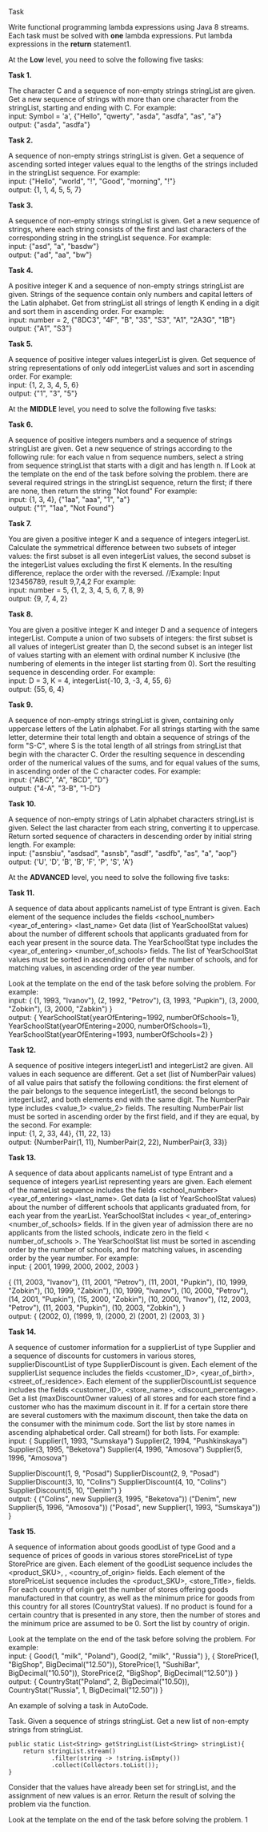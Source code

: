 Task

Write functional programming lambda expressions using Java 8 streams. Each task must be
solved with **one** lambda expressions. Put lambda expressions in the **return** statement1.

At the **Low** level, you need to solve the following five tasks:

**Task 1.**

The character C and a sequence of non-empty strings stringList are given.
Get a new sequence of strings with more than one character from the stringList, starting and
ending with C.
For example:
<br>input: Symbol = 'a', {"Hello", "qwerty", "asda", "asdfa", "as", "a"}
<br>output: {"asda", "asdfa"}

**Task 2.**

A sequence of non-empty strings stringList is given.
Get a sequence of ascending sorted integer values equal to the lengths of the strings included
in the stringList sequence.
For example:
<br>input: {"Hello", "world", "!", "Good", "morning", "!"}
<br>output: {1, 1, 4, 5, 5, 7}

**Task 3.**

A sequence of non-empty strings stringList is given.
Get a new sequence of strings, where each string consists of the first and last characters of the
corresponding string in the stringList sequence.
For example:
<br>input: {"asd", "a", "basdw"}
<br>output: {"ad", "aa", "bw"}

**Task 4.**

A positive integer K and a sequence of non-empty strings stringList are given. Strings of the
sequence contain only numbers and capital letters of the Latin alphabet.
Get from stringList all strings of length K ending in a digit and sort them in ascending order.
For example:
<br>input: number = 2, {"8DC3", "4F", "B", "3S", "S3", "A1", "2A3G", "1B"}
<br>output: {"A1", "S3"}

**Task 5.**

A sequence of positive integer values integerList is given.
Get sequence of string representations of only odd integerList values and sort in ascending
order.
For example:
<br>input: {1, 2, 3, 4, 5, 6}
<br>output: {"1", "3", "5"}

At the **MIDDLE** level, you need to solve the following five tasks:

**Task 6.**

A sequence of positive integers numbers and a sequence of strings stringList are given.
Get a new sequence of strings according to the following rule: for each value n from sequence
numbers, select a string from sequence stringList that starts with a digit and has length n. If
Look at the template on the end of the task before solving the problem.
there are several required strings in the stringList sequence, return the first; if there are none,
then return the string "Not found"
For example:
<br>input: {1, 3, 4}, {"1aa", "aaa", "1", "a"}
<br>output: {"1", "1aa", "Not Found"}

**Task 7.**

You are given a positive integer K and a sequence of integers integerList.
Calculate the symmetrical difference between two subsets of integer values: the first subset is all even
integerList values, the second subset is the integerList values excluding the first K elements.
In the resulting difference, replace the order with the reversed.
//Example: Input 123456789, result 9,7,4,2
For example:
<br>input: number = 5, {1, 2, 3, 4, 5, 6, 7, 8, 9}
<br>output: {9, 7, 4, 2}

**Task 8.**

You are given a positive integer K and integer D and a sequence of integers integerList.
Compute a union of two subsets of integers: the first subset is all values of integerList greater than D, the second subset is an integer list of values
starting with an element with ordinal number K inclusive (the numbering of elements in the integer list
starting from 0). Sort the resulting sequence in descending order.
For example:
<br>input: D = 3, K = 4, integerList{-10, 3, -3, 4, 55, 6}
<br>output: {55, 6, 4}

**Task 9.**

A sequence of non-empty strings stringList is given, containing only uppercase letters of the
Latin alphabet.
For all strings starting with the same letter, determine their total length and obtain a sequence
of strings of the form "S-C", where S is the total length of all strings from stringList that begin
with the character C. Order the resulting sequence in descending order of the numerical values
of the sums, and for equal values of the sums, in ascending order of the C character codes.
For example:
<br>input: {"ABC", "A", "BCD", "D"}
<br>output: {"4-A", "3-B", "1-D"}

**Task 10.**

A sequence of non-empty strings of Latin alphabet characters stringList is given.
Select the last character from each string, converting it to uppercase.
Return sorted sequence of characters in descending order by initial string length.
For example:
<br>input: {"asnsbiu", "asdsad", "asnsb", "asdf", "asdfb", "as", "a", "aop"}
<br>output: {'U', 'D', 'B', 'B', 'F', 'P', 'S', 'A'}

At the **ADVANCED** level, you need to solve the following five tasks:

**Task 11.**

A sequence of data about applicants nameList of type Entrant is given. Each element of the
sequence includes the fields <school_number> <year_of_entering> <last_name>
Get data (list of YearSchoolStat values) about the number of different schools that applicants
graduated from for each year present in the source data. The YearSchoolStat type includes the
<year_of_entering> <number_of_schools> fields. The list of YearSchoolStat values must be
sorted in ascending order of the number of schools, and for matching values, in ascending order
of the year number.

Look at the template on the end of the task before solving the problem.
For example:
<br>input: {
(1, 1993, "Ivanov"),
(2, 1992, "Petrov"),
(3, 1993, "Pupkin"),
(3, 2000, "Zobkin"),
(3, 2000, "Zabkin")
}
<br>output: {
YearSchoolStat{yearOfEntering=1992, numberOfSchools=1}, 
YearSchoolStat{yearOfEntering=2000, numberOfSchools=1},
YearSchoolStat{yearOfEntering=1993, numberOfSchools=2}
}

**Task 12.**

A sequence of positive integers integerList1 and integerList2 are given. All values in each
sequence are different.
Get a set (list of NumberPair values) of all value pairs that satisfy the following conditions:
the first element of the pair belongs to the sequence integerList1, the second belongs to
integerList2, and both elements end with the same digit. The NumberPair type includes
<value_1> <value_2> fields. The resulting NumberPair list must be sorted in ascending order
by the first field, and if they are equal, by the second.
For example:
<br>input: {1, 2, 33, 44}, {11, 22, 13}
<br>output: {NumberPair(1, 11), NumberPair(2, 22), NumberPair(3, 33)}

**Task 13.**

A sequence of data about applicants nameList of type Entrant and a sequence of integers
yearList representing years are given. Each element of the nameList sequence includes the
fields <school_number> <year_of_entering> <last_name>.
Get data (a list of YearSchoolStat values) about the number of different schools that applicants
graduated from, for each year from the yearList. YearSchoolStat includes < year_of_entering>
<number_of_schools> fields. If in the given year of admission there are no applicants from
the listed schools, indicate zero in the field < number_of_schools >. The YearSchoolStat list
must be sorted in ascending order by the number of schools, and for matching values, in
ascending order by the year number.
For example:
<br>input:
{
  2001,
  1999,
  2000,
  2002,
  2003
}

{
(11, 2003, "Ivanov"),
(11, 2001, "Petrov"),
(11, 2001, "Pupkin"),
(10, 1999, "Zobkin"),
(10, 1999, "Zabkin"),
(10, 1999, "Ivanov"),
(10, 2000, "Petrov"),
(14, 2001, "Pupkin"),
(15, 2000, "Zobkin"),
(10, 2000, "Ivanov"),
(12, 2003, "Petrov"),
(11, 2003, "Pupkin"),
(10, 2003, "Zobkin"),
}
<br>output: {
 (2002, 0),
 (1999, 1),
 (2000, 2)
 (2001, 2)
 (2003, 3)
}

**Task 14.**

A sequence of customer information for a supplierList of type Supplier and a sequence of
discounts for customers in various stores, supplierDiscountList of type SupplierDiscount is
given. Each element of the supplierList sequence includes the fields <customer_ID>,
<year_of_birth>, <street_of_residence>. Each element of the supplierDiscountList sequence
includes the fields <customer_ID>, <store_name>, <discount_percentage>.
Get a list (maxDiscountOwner values) of all stores and for each store find a customer who has
the maximum discount in it. If for a certain store there are several customers with the maximum
discount, then take the data on the consumer with the minimum code. Sort the list by store
names in ascending alphabetical order. Call stream() for both lists.
For example:
<br>input: {
Supplier(1, 1993, "Sumskaya")
Supplier(2, 1994, "Pushkinskaya")
Supplier(3, 1995, "Beketova")
Supplier(4, 1996, "Amosova")
Supplier(5, 1996, "Amosova")

SupplierDiscount(1, 9, "Posad")
SupplierDiscount(2, 9, "Posad")
SupplierDiscount(3, 10, "Colins")
SupplierDiscount(4, 10, "Colins")
SupplierDiscount(5, 10, "Denim")
}
<br>output: {
("Colins", new Supplier(3, 1995, "Beketova"))
("Denim", new Supplier(5, 1996, "Amosova"))
("Posad", new Supplier(1, 1993, "Sumskaya"))
}

**Task 15.**

A sequence of information about goods goodList of type Good and a sequence of prices of
goods in various stores storePriceList of type StorePrice are given. Each element of the
goodList sequence includes the <product_SKU>, <category>, <country_of_origin> fields.
Each element of the storePriceList sequence includes the <product_SKU>, <store_Title>,
<price> fields.
For each country of origin get the number of stores offering goods manufactured in that country,
as well as the minimum price for goods from this country for all stores (CountryStat values). If
no product is found for a certain country that is presented in any store, then the number of stores
and the minimum price are assumed to be 0. Sort the list by country of origin.

Look at the template on the end of the task before solving the problem.
For example:
<br>input: {
Good(1, "milk", "Poland"),
Good(2, "milk", "Russia")
},
{
StorePrice(1, "BigShop", BigDecimal("12.50")),
StorePrice(1, "SushiBar", BigDecimal("10.50")),
StorePrice(2, "BigShop", BigDecimal("12.50"))
}
<br>output: {
CountryStat("Poland", 2, BigDecimal("10.50)),
CountryStat("Russia", 1, BigDecimal("12.50"))
}

An example of solving a task in AutoCode.

Task. Given a sequence of strings stringList. Get a new list of non-empty strings from
stringList.

    public static List<String> getStringList(List<String> stringList){
        return stringList.stream()
                .filter(string -> !string.isEmpty())
                .collect(Collectors.toList());
    }

Consider that the values have already been set for stringList, and the assignment of new values
is an error.
Return the result of solving the problem via the function.

Look at the template on the end of the task before solving the problem.
1